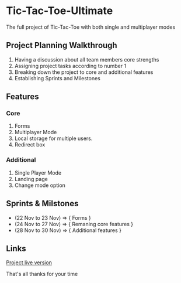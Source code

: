 # Tic-Tac-Toe-Ultimate

The full project of Tic-Tac-Toe with both single and multiplayer modes 


## Project Planning Walkthrough

 1. Having a discussion about all team members core strengths
2. Assigning project tasks according to number 1
3. Breaking down the project to core and additional features
4. Establishing Sprints and Milestones 

## Features
### Core
1. Forms
2. Multiplayer Mode 
3. Local storage for multiple users.
4. Redirect box

### Additional
1. Single Player Mode 
2. Landing page 
3. Change mode option

## Sprints & Milstones

* (22 Nov to 23 Nov) => { Forms }
* (24 Nov to 27 Nov) => { Remaning core features }
* (28 Nov to 30 Nov) => { Additional features }

## Links
[Project live version](https://ayamohamed1.github.io/Tic-Tac-Toe-Ultimate/)

That's all thanks for your time

